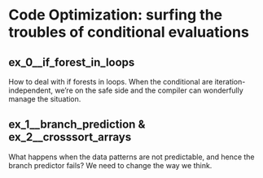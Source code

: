 # Code Optimization: surfing the troubles of conditional evaluations



## **ex_0__if_forest_in_loops**

How to deal with if forests in loops.
When the conditional are iteration-independent, we’re on the safe side and the compiler can wonderfully manage the situation.



## **ex_1__branch_prediction & **ex_2__crosssort_arrays****

What happens when the data patterns are not predictable, and hence the branch predictor fails?
We need to change the way we think.